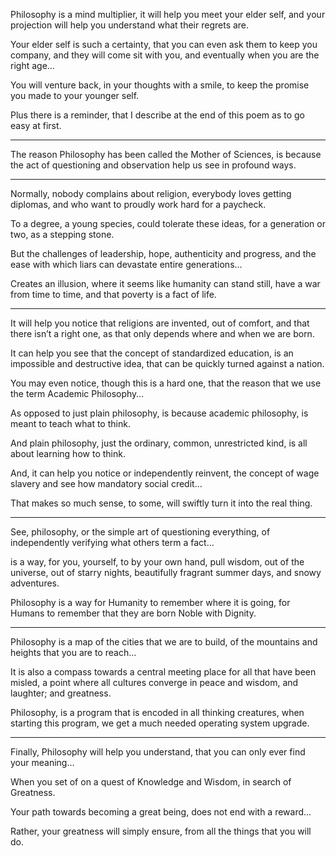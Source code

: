 Philosophy is a mind multiplier, it will help you meet your elder self,
and your projection will help you understand what their regrets are.

Your elder self is such a certainty, that you can even ask them to keep you company,
and they will come sit with you, and eventually when you are the right age...

You will venture back, in your thoughts with a smile,
to keep the promise you made to your younger self.

Plus there is a reminder,
that I describe at the end of this poem as to go easy at first.

---

The reason Philosophy has been called the Mother of Sciences,
is because the act of questioning and observation help us see in profound ways.

---

Normally, nobody complains about religion, everybody loves getting diplomas,
and who want to proudly work hard for a paycheck.

To a degree, a young species, could tolerate these ideas,
for a generation or two, as a stepping stone.

But the challenges of leadership, hope, authenticity and progress,
and the ease with which liars can devastate entire generations…

Creates an illusion, where it seems like humanity can stand still,
have a war from time to time, and that poverty is a fact of life.


---


It will help you notice that religions are invented, out of comfort,
and that there isn’t a right one, as that only depends where and when we are born.

It can help you see that the concept of standardized education,
is an impossible and destructive idea, that can be quickly turned against a nation.

You may even notice, though this is a hard one,
that the reason that we use the term Academic Philosophy…

As opposed to just plain philosophy, is because academic philosophy,
is meant to teach what to think.

And plain philosophy, just the ordinary, common, unrestricted kind,
is all about learning how to think.

And, it can help you notice or independently reinvent,
the concept of wage slavery and see how mandatory social credit…

That makes so much sense, to some,
will swiftly turn it into the real thing.

---

See, philosophy, or the simple art of questioning everything,
of independently verifying what others term a fact…

is a way, for you, yourself, to by your own hand, pull wisdom, out of the universe,
out of starry nights, beautifully fragrant summer days, and snowy adventures.

Philosophy is a way for Humanity to remember where it is going,
for Humans to remember that they are born Noble with Dignity.

---

Philosophy is a map of the cities that we are to build,
of the mountains and heights that you are to reach…

It is also a compass towards a central meeting place for all that have been misled,
a point where all cultures converge in peace and wisdom, and laughter; and greatness.

Philosophy, is a program that is encoded in all thinking creatures,
when starting this program, we get a much needed operating system upgrade.

---

Finally, Philosophy will help you understand,
that you can only ever find your meaning...

When you set of on a quest of Knowledge and Wisdom,
in search of Greatness.

Your path towards becoming a great being,
does not end with a reward...

Rather, your greatness will simply ensure,
from all the things that you will do.
